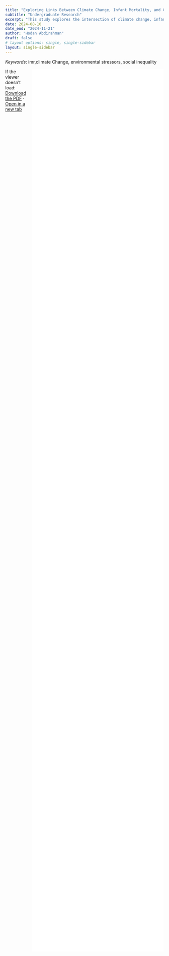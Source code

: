 ```yaml
---
title: "Exploring Links Between Climate Change, Infant Mortality, and Gender - Based Violence in the U.S."
subtitle: "Undergraduate Research"
excerpt: "This study explores the intersection of climate change, infant mortality rates (IMR), and gender - based violence in the United States, focusing on the role of environmental stressors such as CO2 emissions and various extreme weather events. Using a two - way fixed effects model, the analysis uncovers counterintuitive findings, including a negative association between CO2 emissions, most air pollutants, and IMR, potentially reflecting the indirect benefits of economic development. Conversely, NO2 exhibits a positive relationship with IMR, emphasizing its harmful impact on infant health . The study highlights income disparities as a key factor, with econom ic stability reducing IMR despite environmental risks. These findings emphasize the necessity for integrated policies that tackle environmental, social, and economic vulnerabilities to improve public health and promote gender equity in the context of clima te change"
date: 2024-08-10
date_end: "2024-11-21"
author: "Hodan Abdirahman"
draft: false
# layout options: single, single-sidebar
layout: single-sidebar
---
```

_Keywords_: imr,climate Change, environmental stressors, social inequality

<!-- PDF on the right -->
<style>
  /* floats inside the main content column */
  #myPDF {
    float: right;
    width: 420px;          /* adjust as you like */
    height: 70vh;
    border: 0;
    margin: 0 0 1rem 1rem; /* space from text */
  }
  /* Stack on small screens */
  @media (max-width: 900px) {
    #myPDF { float: none; width: 100%; height: 70vh; margin: 1rem 0; }
  }
</style>

<iframe
  id="myPDF"
  src="./sample.pdf#toolbar=1&navpanes=0&view=FitH"
  loading="lazy"
  title="Research PDF"
></iframe>

<p>
  If the viewer doesn’t load:
  <a href="./sample.pdf" download>Download the PDF</a> ·
  <a href="./sample.pdf" target="_blank" rel="noopener">Open in a new tab</a>
</p>
